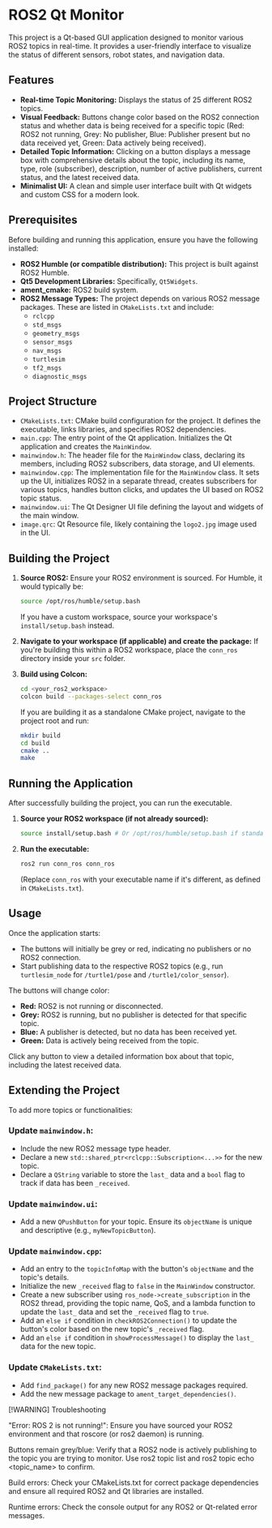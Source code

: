 # ROS2 Qt Monitor

This project is a Qt-based GUI application designed to monitor various ROS2 topics in real-time. It provides a user-friendly interface to visualize the status of different sensors, robot states, and navigation data.

## Features

* **Real-time Topic Monitoring:** Displays the status of 25 different ROS2 topics.
* **Visual Feedback:** Buttons change color based on the ROS2 connection status and whether data is being received for a specific topic (Red: ROS2 not running, Grey: No publisher, Blue: Publisher present but no data received yet, Green: Data actively being received).
* **Detailed Topic Information:** Clicking on a button displays a message box with comprehensive details about the topic, including its name, type, role (subscriber), description, number of active publishers, current status, and the latest received data.
* **Minimalist UI:** A clean and simple user interface built with Qt widgets and custom CSS for a modern look.

## Prerequisites

Before building and running this application, ensure you have the following installed:

* **ROS2 Humble (or compatible distribution):** This project is built against ROS2 Humble.
* **Qt5 Development Libraries:** Specifically, `Qt5Widgets`.
* **ament_cmake:** ROS2 build system.
* **ROS2 Message Types:** The project depends on various ROS2 message packages. These are listed in `CMakeLists.txt` and include:
    * `rclcpp`
    * `std_msgs`
    * `geometry_msgs`
    * `sensor_msgs`
    * `nav_msgs`
    * `turtlesim`
    * `tf2_msgs`
    * `diagnostic_msgs`

## Project Structure

* `CMakeLists.txt`: CMake build configuration for the project. It defines the executable, links libraries, and specifies ROS2 dependencies.
* `main.cpp`: The entry point of the Qt application. Initializes the Qt application and creates the `MainWindow`.
* `mainwindow.h`: The header file for the `MainWindow` class, declaring its members, including ROS2 subscribers, data storage, and UI elements.
* `mainwindow.cpp`: The implementation file for the `MainWindow` class. It sets up the UI, initializes ROS2 in a separate thread, creates subscribers for various topics, handles button clicks, and updates the UI based on ROS2 topic status.
* `mainwindow.ui`: The Qt Designer UI file defining the layout and widgets of the main window.
* `image.qrc`: Qt Resource file, likely containing the `logo2.jpg` image used in the UI.

## Building the Project

1.  **Source ROS2:**
    Ensure your ROS2 environment is sourced. For Humble, it would typically be:

    ```bash
    source /opt/ros/humble/setup.bash
    ```

    If you have a custom workspace, source your workspace's `install/setup.bash` instead.

2.  **Navigate to your workspace (if applicable) and create the package:**
    If you're building this within a ROS2 workspace, place the `conn_ros` directory inside your `src` folder.

3.  **Build using Colcon:**

    ```bash
    cd <your_ros2_workspace>
    colcon build --packages-select conn_ros
    ```

    If you are building it as a standalone CMake project, navigate to the project root and run:

    ```bash
    mkdir build
    cd build
    cmake ..
    make
    ```

## Running the Application

After successfully building the project, you can run the executable.

1.  **Source your ROS2 workspace (if not already sourced):**

    ```bash
    source install/setup.bash # Or /opt/ros/humble/setup.bash if standalone
    ```

2.  **Run the executable:**

    ```bash
    ros2 run conn_ros conn_ros
    ```

    (Replace `conn_ros` with your executable name if it's different, as defined in `CMakeLists.txt`).

## Usage

Once the application starts:

* The buttons will initially be grey or red, indicating no publishers or no ROS2 connection.
* Start publishing data to the respective ROS2 topics (e.g., run `turtlesim_node` for `/turtle1/pose` and `/turtle1/color_sensor`).

The buttons will change color:

* **Red:** ROS2 is not running or disconnected.
* **Grey:** ROS2 is running, but no publisher is detected for that specific topic.
* **Blue:** A publisher is detected, but no data has been received yet.
* **Green:** Data is actively being received from the topic.

Click any button to view a detailed information box about that topic, including the latest received data.

## Extending the Project

To add more topics or functionalities:

### Update `mainwindow.h`:

* Include the new ROS2 message type header.
* Declare a new `std::shared_ptr<rclcpp::Subscription<...>>` for the new topic.
* Declare a `QString` variable to store the `last_` data and a `bool` flag to track if data has been `_received`.

### Update `mainwindow.ui`:

* Add a new `QPushButton` for your topic. Ensure its `objectName` is unique and descriptive (e.g., `myNewTopicButton`).

### Update `mainwindow.cpp`:

* Add an entry to the `topicInfoMap` with the button's `objectName` and the topic's details.
* Initialize the new `_received` flag to `false` in the `MainWindow` constructor.
* Create a new subscriber using `ros_node->create_subscription` in the ROS2 thread, providing the topic name, QoS, and a lambda function to update the `last_` data and set the `_received` flag to `true`.
* Add an `else if` condition in `checkROS2Connection()` to update the button's color based on the new topic's `_received` flag.
* Add an `else if` condition in `showProcessMessage()` to display the `last_` data for the new topic.

### Update `CMakeLists.txt`:

* Add `find_package()` for any new ROS2 message packages required.
* Add the new message package to `ament_target_dependencies()`.

[!WARNING] Troubleshooting

"Error: ROS 2 is not running!": Ensure you have sourced your ROS2 environment and that roscore (or ros2 daemon) is running.

Buttons remain grey/blue: Verify that a ROS2 node is actively publishing to the topic you are trying to monitor. Use ros2 topic list and ros2 topic echo <topic_name> to confirm.

Build errors: Check your CMakeLists.txt for correct package dependencies and ensure all required ROS2 and Qt libraries are installed.

Runtime errors: Check the console output for any ROS2 or Qt-related error messages.